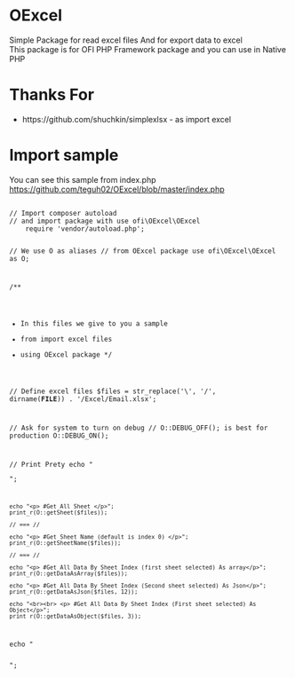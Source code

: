 # OExcel
Simple Package for read excel files And for export data to excel
<br>
This package is for OFI PHP Framework package and you can use in Native PHP

# Thanks For
<ul>
    <li> https://github.com/shuchkin/simplexlsx - as import excel </li>
</ul>

# Import sample
You can see this sample from index.php
https://github.com/teguh02/OExcel/blob/master/index.php

<code>
// Import composer autoload
// and import package with use ofi\OExcel\OExcel
    require 'vendor/autoload.php';

// We use O as aliases
// from OExcel package
    use ofi\OExcel\OExcel as O;

/**
 * In this files we give to you a sample
 * from import excel files
 * using OExcel package
 */

// Define excel files
    $files = str_replace('\\', '/', dirname(__FILE__)) . '/Excel/Email.xlsx';

// Ask for system to turn on debug
// O::DEBUG_OFF(); is best for production
    O::DEBUG_ON();

// Print Prety
echo "<pre>";

    echo "<p> #Get All Sheet </p>";
    print_r(O::getSheet($files));

    // === //

    echo "<p> #Get Sheet Name (default is index 0) </p>";
    print_r(O::getSheetName($files));

    // === //

    echo "<p> #Get All Data By Sheet Index (first sheet selected) As array</p>";
    print_r(O::getDataAsArray($files));

    echo "<p> #Get All Data By Sheet Index (Second sheet selected) As Json</p>";
    print_r(O::getDataAsJson($files, 12));

    echo "<br><br> <p> #Get All Data By Sheet Index (First sheet selected) As Object</p>";
    print_r(O::getDataAsObject($files, 3));

echo "</pre>";
</code>